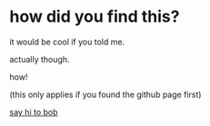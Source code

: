 # how did you find this?
it would be cool if you told me.

actually though.

how!

(this only applies if you found the github page first)

<a href="./hibob">say hi to bob</a>
